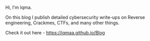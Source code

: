 Hi, I'm Iqma.

On this blog I publish detailed cybersecurity write-ups on Reverse engineering, Crackmes, CTFs, and many other things. 

Check it out here - https://iqmaa.github.io/Blog
